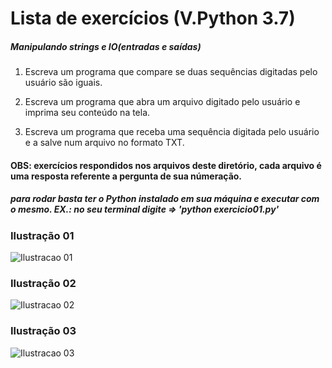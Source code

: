 # Lista de exercícios (V.Python 3.7)

##### Manipulando strings e IO(entradas e saídas)

1. Escreva um programa que compare se duas sequências digitadas pelo usuário são iguais. 

2. Escreva um programa que abra um arquivo digitado pelo usuário e imprima seu conteúdo na tela. 

3. Escreva um programa que receba uma sequência digitada pelo usuário e a salve num arquivo no formato TXT. 





#### OBS: exercícios respondidos nos arquivos deste diretório, cada arquivo é uma resposta referente a pergunta de sua númeração. 

##### para rodar basta ter o Python instalado em sua máquina e executar com o mesmo. EX.: no seu terminal digite => 'python exercicio01.py'





### Ilustração 01
![Ilustracao 01](https://image.ibb.co/gt1OXJ/ilustracao00.png)

### Ilustração 02
![Ilustracao 02](https://image.ibb.co/hmBCRd/ilustracao01.png)

### Ilustração 03
![Ilustracao 03](https://image.ibb.co/meHK6d/ilustracao02.png)
